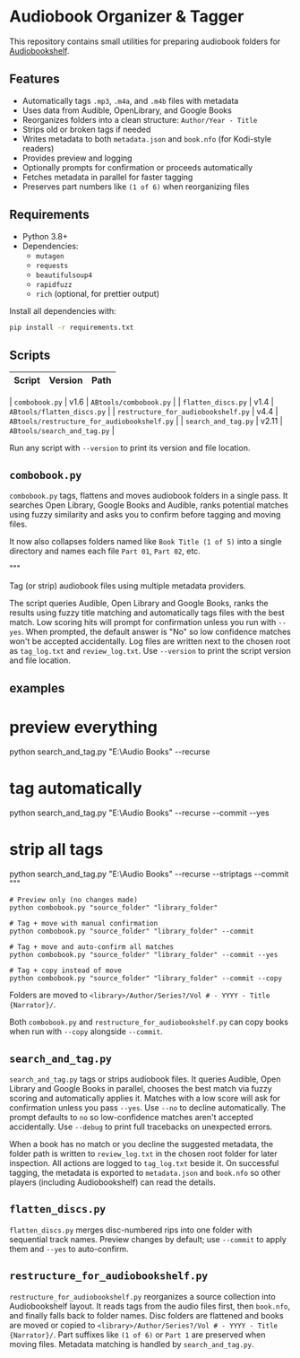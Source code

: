 # Audiobook Organizer & Tagger

This repository contains small utilities for preparing audiobook folders for [Audiobookshelf](https://www.audiobookshelf.org/).


## Features

- Automatically tags `.mp3`, `.m4a`, and `.m4b` files with metadata
- Uses data from Audible, OpenLibrary, and Google Books
- Reorganizes folders into a clean structure: `Author/Year - Title`
- Strips old or broken tags if needed
- Writes metadata to both `metadata.json` and `book.nfo` (for Kodi-style readers)
- Provides preview and logging
- Optionally prompts for confirmation or proceeds automatically
- Fetches metadata in parallel for faster tagging
- Preserves part numbers like `(1 of 6)` when reorganizing files

## Requirements

- Python 3.8+
- Dependencies:
  - `mutagen`
  - `requests`
  - `beautifulsoup4`
  - `rapidfuzz`
  - `rich` (optional, for prettier output)

Install all dependencies with:

```bash
pip install -r requirements.txt
```

## Scripts

| Script | Version | Path |
|-------|---------|------|

| `combobook.py` | v1.6 | `ABtools/combobook.py` |
| `flatten_discs.py` | v1.4 | `ABtools/flatten_discs.py` |
| `restructure_for_audiobookshelf.py` | v4.4 | `ABtools/restructure_for_audiobookshelf.py` |
| `search_and_tag.py` | v2.11 | `ABtools/search_and_tag.py` |

Run any script with `--version` to print its version and file location.

## `combobook.py`
`combobook.py` tags, flattens and moves audiobook folders in a single pass. It searches Open Library, Google Books and Audible, ranks potential matches using fuzzy similarity and asks you to confirm before tagging and moving files.

It now also collapses folders named like `Book Title (1 of 5)` into a single directory and names each file `Part 01`, `Part 02`, etc.

"""

Tag (or strip) audiobook files using multiple metadata providers.

The script queries Audible, Open Library and Google Books, ranks the
results using fuzzy title matching and automatically tags files with the
best match. Low scoring hits will prompt for confirmation unless you
run with ``--yes``. When prompted, the default answer is "No" so low
confidence matches won't be accepted accidentally. Log files are written
next to the chosen root as ``tag_log.txt`` and ``review_log.txt``.
Use ``--version`` to print the script version and file location.

examples
--------
# preview everything
python search_and_tag.py "E:\\Audio Books" --recurse

# tag automatically
python search_and_tag.py "E:\\Audio Books" --recurse --commit --yes

# strip all tags
python search_and_tag.py "E:\\Audio Books" --recurse --striptags --commit
"""
```
# Preview only (no changes made)
python combobook.py "source_folder" "library_folder"

# Tag + move with manual confirmation
python combobook.py "source_folder" "library_folder" --commit

# Tag + move and auto-confirm all matches
python combobook.py "source_folder" "library_folder" --commit --yes

# Tag + copy instead of move
python combobook.py "source_folder" "library_folder" --commit --copy
```

Folders are moved to `<library>/Author/Series?/Vol # - YYYY - Title {Narrator}/`.

Both `combobook.py` and `restructure_for_audiobookshelf.py` can copy books when run with `--copy` alongside `--commit`.

## `search_and_tag.py`
`search_and_tag.py` tags or strips audiobook files. It queries Audible,
Open Library and Google Books in parallel, chooses the best match via fuzzy scoring
and automatically applies it. Matches with a low score will ask for
confirmation unless you pass `--yes`. Use `--no` to decline
automatically. The prompt defaults to `no` so low-confidence matches
aren't accepted accidentally. Use `--debug` to print full tracebacks on
unexpected errors.

When a book has no match or you decline the suggested metadata, the
folder path is written to `review_log.txt` in the chosen root folder for
later inspection. All actions are logged to `tag_log.txt` beside it. On
successful tagging, the metadata is exported to `metadata.json` and
`book.nfo` so other players (including Audiobookshelf) can read the
details.


## `flatten_discs.py`
`flatten_discs.py` merges disc-numbered rips into one folder with sequential track names. Preview changes by default; use `--commit` to apply them and `--yes` to auto-confirm.

## `restructure_for_audiobookshelf.py`
`restructure_for_audiobookshelf.py` reorganizes a source collection into Audiobookshelf layout. It reads tags from the audio files first, then `book.nfo`, and finally falls back to folder names. Disc folders are flattened and books are moved or copied to `<library>/Author/Series?/Vol # - YYYY - Title {Narrator}/`. Part suffixes like `(1 of 6)` or `Part 1` are preserved when moving files. Metadata matching is handled by `search_and_tag.py`.


